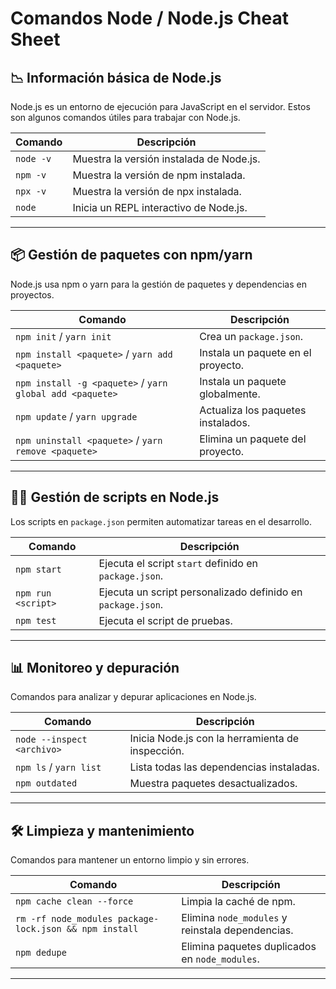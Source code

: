# Comandos Node / Node.js Cheat Sheet

## 📉 Información básica de Node.js
Node.js es un entorno de ejecución para JavaScript en el servidor. Estos son algunos comandos útiles para trabajar con Node.js.

| Comando | Descripción |
|---------|------------|
| `node -v` | Muestra la versión instalada de Node.js. |
| `npm -v` | Muestra la versión de npm instalada. |
| `npx -v` | Muestra la versión de npx instalada. |
| `node` | Inicia un REPL interactivo de Node.js. |

---

## 📦 Gestión de paquetes con npm/yarn
Node.js usa npm o yarn para la gestión de paquetes y dependencias en proyectos.

| Comando | Descripción |
|---------|------------|
| `npm init` / `yarn init` | Crea un `package.json`. |
| `npm install <paquete>` / `yarn add <paquete>` | Instala un paquete en el proyecto. |
| `npm install -g <paquete>` / `yarn global add <paquete>` | Instala un paquete globalmente. |
| `npm update` / `yarn upgrade` | Actualiza los paquetes instalados. |
| `npm uninstall <paquete>` / `yarn remove <paquete>` | Elimina un paquete del proyecto. |

---

## 👨‍💻 Gestión de scripts en Node.js
Los scripts en `package.json` permiten automatizar tareas en el desarrollo.

| Comando | Descripción |
|---------|------------|
| `npm start` | Ejecuta el script `start` definido en `package.json`. |
| `npm run <script>` | Ejecuta un script personalizado definido en `package.json`. |
| `npm test` | Ejecuta el script de pruebas. |

---

## 📊 Monitoreo y depuración
Comandos para analizar y depurar aplicaciones en Node.js.

| Comando | Descripción |
|---------|------------|
| `node --inspect <archivo>` | Inicia Node.js con la herramienta de inspección. |
| `npm ls` / `yarn list` | Lista todas las dependencias instaladas. |
| `npm outdated` | Muestra paquetes desactualizados. |

---

## 🛠️ Limpieza y mantenimiento
Comandos para mantener un entorno limpio y sin errores.

| Comando | Descripción |
|---------|------------|
| `npm cache clean --force` | Limpia la caché de npm. |
| `rm -rf node_modules package-lock.json && npm install` | Elimina `node_modules` y reinstala dependencias. |
| `npm dedupe` | Elimina paquetes duplicados en `node_modules`. |

---

